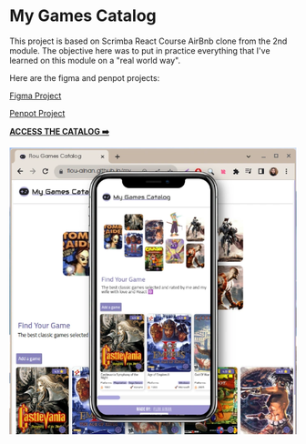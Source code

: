 # My Games Catalog
This project is based on Scrimba React Course AirBnb clone from the 2nd module.
The objective here was to put in practice everything that I've learned on this module on a "real world way".

Here are the figma and penpot projects:

[Figma Project](https://www.figma.com/file/G9BhJPjKItgnDFGfA8XYnR/My-Games-Catalog?type=design&node-id=0%3A1&mode=design&t=g0ZfbQxu3lNnDBUM-1)

[Penpot Project](https://design.penpot.app/#/view/6a47f047-8692-81c8-8002-eadd0711318c?page-id=6a47f047-8692-81c8-8002-eadd0711318d&section=interactions&index=0&share-id=dbcc1ffd-3b06-8112-8002-ee3af48f630f "My Games Catalog Design")

<a href="https://flou-ainan.github.io/my-games-catalog/"><b>ACCESS THE CATALOG ➡️<b></a>

[![](/public/images/app-web.webp)](https://flou-ainan.github.io/my-games-catalog/)
